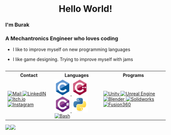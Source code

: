 <h1 align="center">Hello World!</h1>
<h3 align="left">I'm Burak</h3>
<h3 align="left">A Mechantronics Engineer who loves coding</h3>

- I like to improve myself on new programming languages

- I like game designing. Trying to improve myself with jams

<table align="left">
  <tr>
    <th>Contact</th>
    <th>Languages</th>
    <th>Programs</th>
  </tr>
  <tr>
    <td>
    	<a href="mailto:burak.karagol@outlook.com" target="_blank" rel="noreferrer">
		<img src="https://i.hizliresim.com/cv4p86x.png" alt="Mail" width="50" height="50" title="Mail"/>
	</a>
	<a href="https://www.linkedin.com/in/burak-karagol-3451b91b0/" target="_blank" rel="noreferrer">
		<img src="https://i.hizliresim.com/drjt2sh.png" alt="LinkedIN" width="50" height="50" title="LinkedIN"/>
	</a>
	<a href="https://mrlulez.itch.io/" target="_blank" rel="noreferrer">
		<img src="https://i.hizliresim.com/p7w3355.png" alt="Itch.io" width="50" height="50" title="Itch.io"/>
	</a>
	<a href="https://www.instagram.com/brkkaragol/?hl=tr" target="_blank" rel="noreferrer">
		<img src="https://i.hizliresim.com/fywnyys.png" alt="Instagram" width="50" height="50" title="Instagram"/>
	</a>
    </td>
    <td>
    	<a href="https://www.cprogramming.com/" target="_blank" rel="noreferrer">
		<img src="https://raw.githubusercontent.com/devicons/devicon/master/icons/c/c-original.svg" alt="C" width="50" height="50" title="C"/>
	</a>
	</a>
	<a href="https://www.cplusplus.com/doc/tutorial/" target="_blank" rel="noreferrer">
		<img src="https://raw.githubusercontent.com/devicons/devicon/master/icons/cplusplus/cplusplus-original.svg" alt="CPlusPlus" width="50" height="50" title="C++"/>
	</a>
	<a href="https://docs.microsoft.com/en-us/dotnet/csharp/programming-guide/" target="_blank" rel="noreferrer">
		<img src="https://raw.githubusercontent.com/devicons/devicon/master/icons/csharp/csharp-original.svg" alt="CSharp" width="50" height="50" title="C#"/>
	</a>
	<a href="https://www.python.org" target="_blank" rel="noreferrer">
		<img src="https://raw.githubusercontent.com/devicons/devicon/master/icons/python/python-original.svg" alt="Python" width="50" height="50" title="Python"/>
	<a href="https://www.gnu.org/software/bash/" target="_blank" rel="noreferrer">
		<img src="https://raw.githubusercontent.com/jmnote/z-icons/master/svg/bash.svg" alt="Bash" width="50" height="50" title="Bash"/>
	</a>
    </td>
    <td>
    	<a href="https://unity.com/" target="_blank" rel="noreferrer">
		<img src="https://i.hizliresim.com/raocxl5.png" alt="Unity" width="50" height="50" title="Unity"/>
	</a>
	<a href="https://www.unrealengine.com/en-US/" target="_blank" rel="noreferrer">
		<img src="https://i.hizliresim.com/3u1wfed.png" alt="Unreal Engine" width="50" height="50" title="Unreal Engine"/>
	</a>
	<a href="https://www.blender.org/" target="_blank" rel="noreferrer">
		<img src="https://i.hizliresim.com/fx9ulw8.png" alt="Blender" width="50" height="50" title="Blender"/>
	</a>
	<a href="https://www.solidworks.com/tr" target="_blank" rel="noreferrer">
		<img src="https://i.hizliresim.com/jekzadm.png" alt="Solidworks" width="50" height="50" title="Solidworks"/>
	</a>
	<a href="https://www.autodesk.com/products/fusion-360/personal" target="_blank" rel="noreferrer">
		<img src="https://i.hizliresim.com/h3duxrb.png" alt="Fusion360" width="50" height="50" title="Fusion360"/>
	</a>
    </td>
  </tr>
</table>

<br />
<p>
	<a href="https://github.com/BurakKaragol">
  		<img align="left" src="https://github-readme-stats.vercel.app/api?username=BurakKaragol&theme=dark&show_icons=true&line_height=30&hide=prs,issues"/>
	</a>
	<a href="https://github.com/BurakKaragol">
  	<img align="left" src="https://github-readme-stats.vercel.app/api/top-langs/?username=BurakKaragol&theme=dark&layout=compact&show_icons=true"/>
	</a>
</p>
